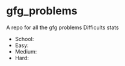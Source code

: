 # gfg_problems

A repo for all the gfg problems
Difficults stats
- School:
- Easy:
- Medium:
- Hard: 
